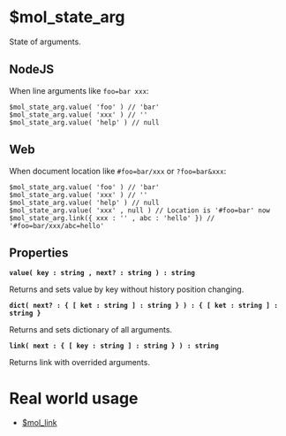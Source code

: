 # $mol_state_arg

State of arguments.

## NodeJS

When line arguments like ```foo=bar xxx```:

```
$mol_state_arg.value( 'foo' ) // 'bar'
$mol_state_arg.value( 'xxx' ) // ''
$mol_state_arg.value( 'help' ) // null
```

## Web

When document location like ```#foo=bar/xxx``` or ```?foo=bar&xxx```:

```
$mol_state_arg.value( 'foo' ) // 'bar'
$mol_state_arg.value( 'xxx' ) // ''
$mol_state_arg.value( 'help' ) // null
$mol_state_arg.value( 'xxx' , null ) // Location is '#foo=bar' now
$mol_state_arg.link({ xxx : '' , abc : 'hello' }) // '#foo=bar/xxx/abc=hello'
```

## Properties

**```value( key : string , next? : string ) : string```**

Returns and sets value by key without history position changing.

**```dict( next? : { [ ket : string ] : string } ) : { [ ket : string ] : string }```**

Returns and sets dictionary of all arguments.

**```link( next : { [ key : string ] : string } ) : string```**

Returns link with overrided arguments.

# Real world usage

- [$mol_link](../../link)
